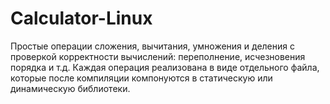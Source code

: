 # Calculator-Linux
Простые операции сложения, вычитания, умножения и деления с проверкой корректности вычислений: переполнение, исчезновения порядка и т.д.
Каждая операция реализована в виде отдельного файла, которые после компиляции компонуются в статическую или динамическую библиотеки.
